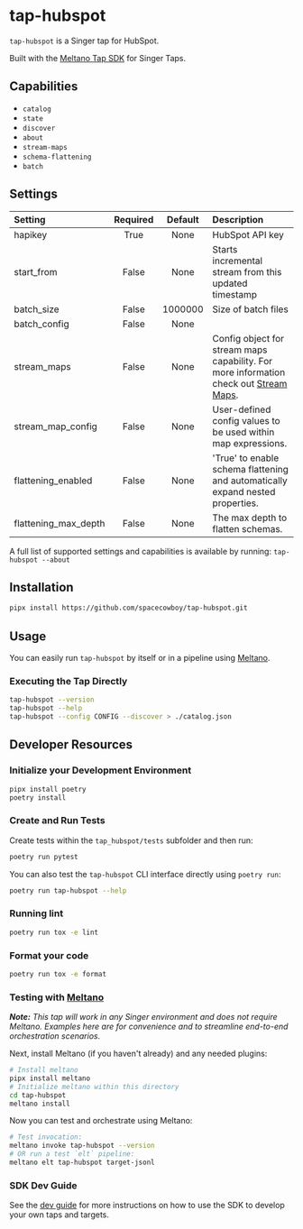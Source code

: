 # tap-hubspot

`tap-hubspot` is a Singer tap for HubSpot.

Built with the [Meltano Tap SDK](https://sdk.meltano.com) for Singer Taps.

## Capabilities

* `catalog`
* `state`
* `discover`
* `about`
* `stream-maps`
* `schema-flattening`
* `batch`

## Settings

| Setting             | Required | Default | Description |
|:--------------------|:--------:|:-------:|:------------|
| hapikey             | True     | None    | HubSpot API key |
| start_from          | False    | None    | Starts incremental stream from this updated timestamp |
| batch_size          | False    | 1000000 | Size of batch files |
| batch_config        | False    | None    |             |
| stream_maps         | False    | None    | Config object for stream maps capability. For more information check out [Stream Maps](https://sdk.meltano.com/en/latest/stream_maps.html). |
| stream_map_config   | False    | None    | User-defined config values to be used within map expressions. |
| flattening_enabled  | False    | None    | 'True' to enable schema flattening and automatically expand nested properties. |
| flattening_max_depth| False    | None    | The max depth to flatten schemas. |

A full list of supported settings and capabilities is available by running: `tap-hubspot --about`


## Installation

```bash
pipx install https://github.com/spacecowboy/tap-hubspot.git
```

## Usage

You can easily run `tap-hubspot` by itself or in a pipeline using [Meltano](https://meltano.com/).

### Executing the Tap Directly

```bash
tap-hubspot --version
tap-hubspot --help
tap-hubspot --config CONFIG --discover > ./catalog.json
```

## Developer Resources

### Initialize your Development Environment

```bash
pipx install poetry
poetry install
```

### Create and Run Tests

Create tests within the `tap_hubspot/tests` subfolder and
  then run:

```bash
poetry run pytest
```

You can also test the `tap-hubspot` CLI interface directly using `poetry run`:

```bash
poetry run tap-hubspot --help
```

### Running lint

```bash
poetry run tox -e lint
```

### Format your code

```bash
poetry run tox -e format
```

### Testing with [Meltano](https://www.meltano.com)

_**Note:** This tap will work in any Singer environment and does not require Meltano.
Examples here are for convenience and to streamline end-to-end orchestration scenarios._

Next, install Meltano (if you haven't already) and any needed plugins:

```bash
# Install meltano
pipx install meltano
# Initialize meltano within this directory
cd tap-hubspot
meltano install
```

Now you can test and orchestrate using Meltano:

```bash
# Test invocation:
meltano invoke tap-hubspot --version
# OR run a test `elt` pipeline:
meltano elt tap-hubspot target-jsonl
```

### SDK Dev Guide

See the [dev guide](https://sdk.meltano.com/en/latest/dev_guide.html) for more instructions on how to use the SDK to
develop your own taps and targets.
